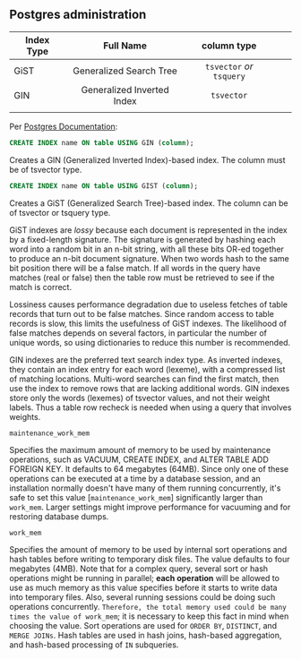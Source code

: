 ## Postgres administration



|  Index Type |  Full Name | column type  |   |   |
|---|:-:|:-:|:-:|:-:|
| GiST  | Generalized Search Tree | `tsvector` _or_ `tsquery` |   |   |
| GIN  | Generalized Inverted Index  | `tsvector`  |   |   |
|   |   |   |   |   |

Per [Postgres Documentation](https://www.postgresql.org/docs/10/textsearch-indexes.html):

```SQL
CREATE INDEX name ON table USING GIN (column);
```
Creates a GIN (Generalized Inverted Index)-based index. The column must be of tsvector type.

```SQL
CREATE INDEX name ON table USING GIST (column);
```
Creates a GiST (Generalized Search Tree)-based index. The column can be of tsvector or tsquery type.

GiST indexes are _lossy_ because each document is represented in the index by a fixed-length signature. The signature is generated by hashing each word into a random bit in an n-bit string, with all these bits OR-ed together to produce an n-bit document signature. When two words hash to the same bit position there will be a false match. If all words in the query have matches (real or false) then the table row must be retrieved to see if the match is correct.

Lossiness causes performance degradation due to useless fetches of table records that turn out to be false matches. Since random access to table records is slow, this limits the usefulness of GiST indexes. The likelihood of false matches depends on several factors, in particular the number of unique words, so using dictionaries to reduce this number is recommended.

GIN indexes are the preferred text search index type. As inverted indexes, they contain an index entry for each word (lexeme), with a compressed list of matching locations. Multi-word searches can find the first match, then use the index to remove rows that are lacking additional words. GIN indexes store only the words (lexemes) of tsvector values, and not their weight labels. Thus a table row recheck is needed when using a query that involves weights.

`maintenance_work_mem`

Specifies the maximum amount of memory to be used by maintenance operations, such as VACUUM, CREATE INDEX, and ALTER TABLE ADD FOREIGN KEY. It defaults to 64 megabytes (64MB). Since only one of these operations can be executed at a time by a database session, and an installation normally doesn't have many of them running concurrently, it's safe to set this value [`maintenance_work_mem`] significantly larger than `work_mem`. Larger settings might improve performance for vacuuming and for restoring database dumps.

`work_mem`

Specifies the amount of memory to be used by internal sort operations and hash tables before writing to temporary disk files. The value defaults to four megabytes (4MB). Note that for a complex query, several sort or hash operations might be running in parallel; **each operation** will be allowed to use as much memory as this value specifies before it starts to write data into temporary files. Also, several running sessions could be doing such operations concurrently. `Therefore, the total memory used could be many times the value of work_mem`; it is necessary to keep this fact in mind when choosing the value. Sort operations are used for `ORDER BY`, `DISTINCT`, and `MERGE JOINs`. Hash tables are used in hash joins, hash-based aggregation, and hash-based processing of `IN` subqueries.
